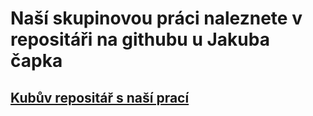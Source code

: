 # Naší skupinovou práci naleznete v repositáři na githubu u Jakuba čapka
## [Kubův repositář s naší prací](https://github.com/NiteNoizeCZ/Homework/tree/master/Praxe/Electronics%20store)
